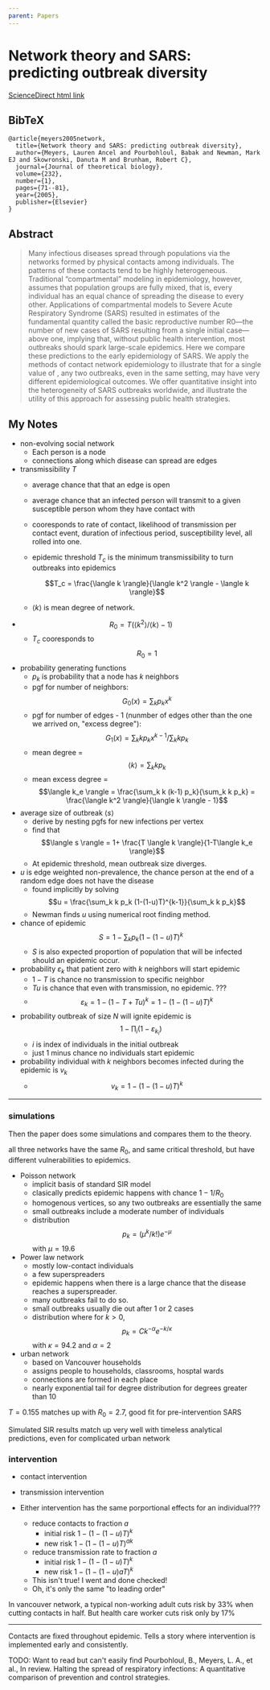 ```yaml
---
parent: Papers
---
```


# Network theory and SARS: predicting outbreak diversity

[ScienceDirect html link](https://www.sciencedirect.com/science/article/pii/S0022519304003510)

## BibTeX
```
@article{meyers2005network,
  title={Network theory and SARS: predicting outbreak diversity},
  author={Meyers, Lauren Ancel and Pourbohloul, Babak and Newman, Mark EJ and Skowronski, Danuta M and Brunham, Robert C},
  journal={Journal of theoretical biology},
  volume={232},
  number={1},
  pages={71--81},
  year={2005},
  publisher={Elsevier}
}
```

## Abstract

> Many infectious diseases spread through populations via the networks formed by physical contacts among individuals. The patterns of these contacts tend to be highly heterogeneous. Traditional “compartmental” modeling in epidemiology, however, assumes that population groups are fully mixed, that is, every individual has an equal chance of spreading the disease to every other. Applications of compartmental models to Severe Acute Respiratory Syndrome (SARS) resulted in estimates of the fundamental quantity called the basic reproductive number R0—the number of new cases of SARS resulting from a single initial case—above one, implying that, without public health intervention, most outbreaks should spark large-scale epidemics. Here we compare these predictions to the early epidemiology of SARS. We apply the methods of contact network epidemiology to illustrate that for a single value of , any two outbreaks, even in the same setting, may have very different epidemiological outcomes. We offer quantitative insight into the heterogeneity of SARS outbreaks worldwide, and illustrate the utility of this approach for assessing public health strategies.


## My Notes


- non-evolving social network
    - Each person is a node
    - connections along which disease can spread are edges
- transmissibility $T$
    - average chance that that an edge is open
    - average chance that an infected person will transmit to a given susceptible person whom they have contact with
    - cooresponds to rate of contact, likelihood of transmission per contact event, duration of infectious period, susceptibility level, all rolled into one.
    - epidemic threshold $T_c$ is the minimum transmissibility to turn outbreaks into epidemics
            
        $$T_c = \frac{\langle k \rangle}{\langle k^2 \rangle - \langle k \rangle}$$

    - $\langle k \rangle$ is mean degree of network. 
- $$R_0 = T(\langle k^2 \rangle / \langle k \rangle - 1)$$
    - $T_c$ cooresponds to $$R_0 = 1$$
- probability generating functions
    - $p_k$ is probability that a node has $k$ neighbors
    - pgf for number of neighbors: $$G_0(x) = \sum_k p_k x^k$$
    - pgf for number of edges - 1 (nunmber of edges other than the one we arrived on, "excess degree"): $$G_1(x) = \sum_k k p_k x^{k-1} / \sum_k k p_k$$
    - mean degree = $$\langle k \rangle = \sum_k k p_k$$
    - mean excess degree = $$\langle k_e \rangle = \frac{\sum_k k (k-1) p_k}{\sum_k k p_k} = \frac{\langle k^2 \rangle}{\langle k \rangle - 1}$$
- average size of outbreak $\langle s \rangle$
    - derive by nesting pgfs for new infections per vertex
    - find that $$\langle s \rangle = 1+ \frac{T \langle k \rangle}{1-T\langle k_e \rangle}$$
    - At epidemic threshold, mean outbreak size diverges.
- $u$ is edge weighted non-prevalence, the chance person at the end of a random edge does not have the disease
    - found implicitly by solving $$u = \frac{\sum_k k p_k (1-(1-u)T)^{k-1}}{\sum_k k p_k}$$
    - Newman finds $u$ using numerical root finding method.
- chance of epidemic $$S = 1 - \sum_k p_k (1-(1-u)T)^k$$
    - $S$ is also expected proportion of population that will be infected should an epidemic occur.
- probability $\varepsilon_k$ that patient zero with $k$ neighbors will start epidemic
    - $1-T$ is chance no transmission to specific neighbor
    - $Tu$ is chance that even with transmission, no epidemic. ???
    - $$\varepsilon_k = 1-(1-T+Tu)^k = 1 - (1-(1-u)T)^k$$
- probability outbreak of size $N$ will ignite epidemic is $$1-\prod_i (1-\varepsilon_{k_i})$$
    - $i$ is index of individuals in the initial outbreak
    - just 1 minus chance no individuals start epidemic
- probability individual with $k$ neighbors becomes infected during the epidemic is $v_k$
    - $$v_k = 1 - (1-(1-u)T)^k$$


---


### simulations

Then the paper does some simulations and compares them to the theory.

all three networks have the same $R_0$, and same critical threshold, but have different vulnerabilities to epidemics.

- Poisson network
    - implicit basis of standard SIR model
    - clasically predicts epidemic happens with chance $1-1/R_0$
    - homogenous vertices, so any two outbreaks are essentially the same
    - small outbreaks include a moderate number of individuals
    - distribution $$p_k = (\mu^k / k!) e^{-\mu}$$ with $\mu=19.6$
- Power law network
    - mostly low-contact individuals
    - a few superspreaders
    - epidemic happens when there is a large chance that the disease reaches a superspreader.
    - many outbreaks fail to do so.
    - small outbreaks usually die out after 1 or 2 cases
    - distribution where for $k > 0$, $$p_k = Ck^{-\alpha}e^{-k/\kappa}$$ with $\kappa=94.2$ and $\alpha=2$
- urban network
    - based on Vancouver households
    - assigns people to households, classrooms, hosptal wards
    - connections are formed in each place
    - nearly exponential tail for degree distribution for degrees greater than 10

$T=0.155$ matches up with $R_0=2.7$, good fit for pre-intervention SARS

Simulated SIR results match up very well with timeless analytical predictions, even for complicated urban network


### intervention

- contact intervention
- transmission intervention

- Either intervention has the same porportional effects for an individual???
    - reduce contacts to fraction $a$
        - initial risk $1-(1-(1-u)T)^k$ 
        - new risk $1-(1-(1-u)T)^{ak}$ 
    - reduce transmission rate to fraction $a$
        - initial risk $1-(1-(1-u)T)^k$ 
        - new risk $1-(1-(1-u)aT)^{k}$ 
    - This isn't true! I went and done checked!
    - Oh, it's only the same "to leading order"

In vancouver network, 
a typical non-working adult cuts risk by 33% when cutting contacts in half.
But health care worker cuts risk only by 17%

---

Contacts are fixed throughout epidemic.
Tells a story where intervention is implemented early and consistently.


TODO: Want to read but can't easily find Pourbohloul, B., Meyers, L. A., et al., In review. Halting the spread of respiratory infections: A quantitative comparison of prevention and control strategies.

<!--Does this only work on discrete numbers of connections. If I allow connections to be continuous, does that just completely break things down? I think it might.-->